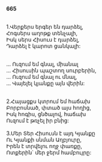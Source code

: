 **665**

\
1.Վերքերս երգեր են դարձել,\
Հոգսերս աղոթք տենչալի,\
Իսկ սերս Հիսուս է դարձել,\
Դարձել է կարոտ ցանկալի:

\
 ... Ուզում եմ գնալ, միանալ\
 ... Հիսուսին պաշտող սուրբերին,\
 ... Ուզում եմ գնալ ու մնալ,\
 ... Վայելել կյանքը այն վերին:

\
2.Հայացքս կտրում եմ հաճախ\
Բորբոսնած, փտած այս հողից,\
Իսկ հոգիս, ցնծալով, հաճախ\
Ուզում է թռչել իր բնից:\
\
3.Մեր Տեր Հիսուսն է այդ Կյանքը\
Ու Կյանքի սնման Աղբյուրը,\
Իրեն է տրվելու ողջ փառքը,\
Ոտքերին` մեր ջերմ համբույրը:
